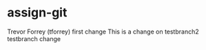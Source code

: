 # assign-git
Trevor Forrey (tforrey)
first change
This is a change on testbranch2
testbranch change
